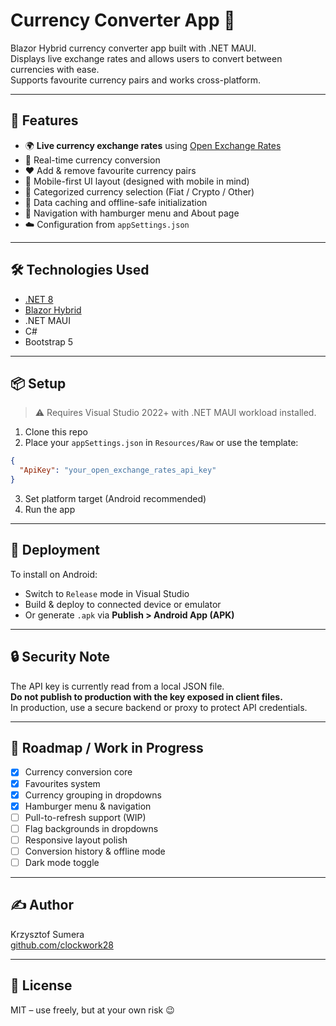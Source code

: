 # Currency Converter App 💱

Blazor Hybrid currency converter app built with .NET MAUI.  
Displays live exchange rates and allows users to convert between currencies with ease.  
Supports favourite currency pairs and works cross-platform.

---

## 🚀 Features

- 🌍 **Live currency exchange rates** using [Open Exchange Rates](https://openexchangerates.org/)
- 🔄 Real-time currency conversion
- ❤️ Add & remove favourite currency pairs
- 📱 Mobile-first UI layout (designed with mobile in mind)
- 📂 Categorized currency selection (Fiat / Crypto / Other)
- 🧠 Data caching and offline-safe initialization
- 🧭 Navigation with hamburger menu and About page
- ☁️ Configuration from `appSettings.json`

---

## 🛠️ Technologies Used

- [.NET 8](https://dotnet.microsoft.com/)
- [Blazor Hybrid](https://learn.microsoft.com/en-us/dotnet/maui/blazor/)
- .NET MAUI
- C#
- Bootstrap 5

---

## 📦 Setup

> ⚠️ Requires Visual Studio 2022+ with .NET MAUI workload installed.

1. Clone this repo
2. Place your `appSettings.json` in `Resources/Raw` or use the template:
```json
{
  "ApiKey": "your_open_exchange_rates_api_key"
}
```
3. Set platform target (Android recommended)
4. Run the app

---

## 📱 Deployment

To install on Android:

- Switch to `Release` mode in Visual Studio
- Build & deploy to connected device or emulator
- Or generate `.apk` via **Publish > Android App (APK)**

---

## 🔒 Security Note

The API key is currently read from a local JSON file.  
**Do not publish to production with the key exposed in client files.**  
In production, use a secure backend or proxy to protect API credentials.

---

## 🧪 Roadmap / Work in Progress

- [x] Currency conversion core
- [x] Favourites system
- [x] Currency grouping in dropdowns
- [x] Hamburger menu & navigation
- [ ] Pull-to-refresh support (WIP)
- [ ] Flag backgrounds in dropdowns
- [ ] Responsive layout polish
- [ ] Conversion history & offline mode
- [ ] Dark mode toggle

---

## ✍️ Author

Krzysztof Sumera  
[github.com/clockwork28](https://github.com/clockwork28)

---

## 📄 License

MIT – use freely, but at your own risk 😉
